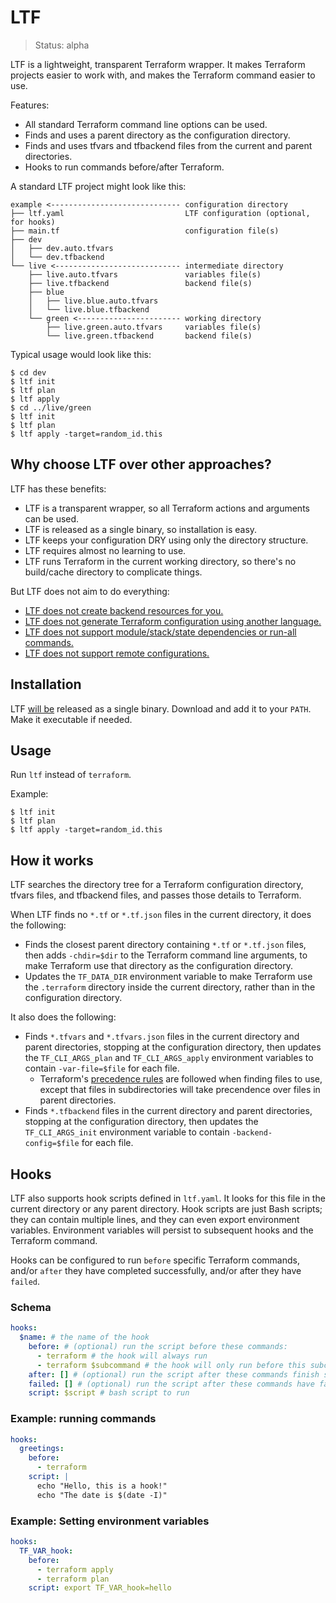 # LTF

> Status: alpha

LTF is a lightweight, transparent Terraform wrapper. It makes Terraform projects easier to work with, and makes the Terraform command easier to use.

Features:

* All standard Terraform command line options can be used.
* Finds and uses a parent directory as the configuration directory.
* Finds and uses tfvars and tfbackend files from the current and parent directories.
* Hooks to run commands before/after Terraform.

A standard LTF project might look like this:

```
example <----------------------------- configuration directory
├── ltf.yaml                           LTF configuration (optional, for hooks)
├── main.tf                            configuration file(s)
├── dev
│   ├── dev.auto.tfvars
│   └── dev.tfbackend
└── live <---------------------------- intermediate directory
    ├── live.auto.tfvars               variables file(s)
    ├── live.tfbackend                 backend file(s)
    ├── blue
    │   ├── live.blue.auto.tfvars
    │   └── live.blue.tfbackend
    └── green <----------------------- working directory
        ├── live.green.auto.tfvars     variables file(s)
        └── live.green.tfbackend       backend file(s)
```

Typical usage would look like this:

```
$ cd dev
$ ltf init
$ ltf plan
$ ltf apply
$ cd ../live/green
$ ltf init
$ ltf plan
$ ltf apply -target=random_id.this
```

## Why choose LTF over other approaches?

LTF has these benefits:

* LTF is a transparent wrapper, so all Terraform actions and arguments can be used.
* LTF is released as a single binary, so installation is easy.
* LTF keeps your configuration DRY using only the directory structure.
* LTF requires almost no learning to use.
* LTF runs Terraform in the current working directory, so there's no build/cache directory to complicate things.

But LTF does not aim to do everything:

* [LTF does not create backend resources for you.](https://github.com/raymondbutcher/ltf/issues/11)
* [LTF does not generate Terraform configuration using another language.](https://github.com/raymondbutcher/ltf/issues/12)
* [LTF does not support module/stack/state dependencies or run-all commands.](https://github.com/raymondbutcher/ltf/issues/13)
* [LTF does not support remote configurations.](https://github.com/raymondbutcher/ltf/issues/14)

## Installation

LTF [will be](https://github.com/raymondbutcher/ltf/issues/16) released as a single binary. Download and add it to your `PATH`. Make it executable if needed.

## Usage

Run `ltf` instead of `terraform`.

Example:

```
$ ltf init
$ ltf plan
$ ltf apply -target=random_id.this
```

## How it works

LTF searches the directory tree for a Terraform configuration directory, tfvars files, and tfbackend files, and passes those details to Terraform.

When LTF finds no `*.tf` or `*.tf.json` files in the current directory, it does the following:

* Finds the closest parent directory containing `*.tf` or `*.tf.json` files, then adds `-chdir=$dir` to the Terraform command line arguments, to make Terraform use that directory as the configuration directory.
* Updates the `TF_DATA_DIR` environment variable to make Terraform use the `.terraform` directory inside the current directory, rather than in the configuration directory.

It also does the following:

* Finds `*.tfvars` and `*.tfvars.json` files in the current directory and parent directories, stopping at the configuration directory, then updates the `TF_CLI_ARGS_plan` and `TF_CLI_ARGS_apply` environment variables to contain `-var-file=$file` for each file.
  * Terraform's [precedence rules](https://www.terraform.io/language/values/variables#variable-definition-precedence) are followed when finding files to use, except that files in subdirectories will take precendence over files in parent directories.
* Finds `*.tfbackend` files in the current directory and parent directories, stopping at the configuration directory, then updates the `TF_CLI_ARGS_init` environment variable to contain `-backend-config=$file` for each file.

## Hooks

LTF also supports hook scripts defined in `ltf.yaml`. It looks for this file in the current directory or any parent directory. Hook scripts are just Bash scripts; they can contain multiple lines, and they can even export environment variables. Environment variables will persist to subsequent hooks and the Terraform command.

Hooks can be configured to run `before` specific Terraform commands, and/or `after` they have completed successfully, and/or after they have `failed`.

### Schema

```yaml
hooks:
  $name: # the name of the hook
    before: # (optional) run the script before these commands:
      - terraform # the hook will always run
      - terraform $subcommand # the hook will only run before this subcommand
    after: [] # (optional) run the script after these commands finish successfully
    failed: [] # (optional) run the script after these commands have failed
    script: $script # bash script to run
```

### Example: running commands

```yaml
hooks:
  greetings:
    before:
      - terraform
    script: |
      echo "Hello, this is a hook!"
      echo "The date is $(date -I)"
```

### Example: Setting environment variables

```yaml
hooks:
  TF_VAR_hook:
    before:
      - terraform apply
      - terraform plan
    script: export TF_VAR_hook=hello
```
